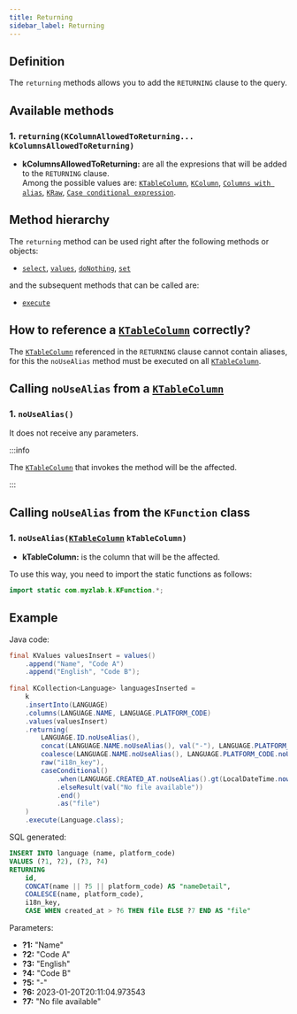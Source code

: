 ```yaml
---
title: Returning
sidebar_label: Returning
---
```


## Definition

The `returning` methods allows you to add the `RETURNING` clause to the query.

## Available methods

### 1. `returning(KColumnAllowedToReturning... kColumnsAllowedToReturning)`

- **kColumnsAllowedToReturning:** are all the expresions that will be added to the `RETURNING` clause.  
Among the possible values are: [`KTableColumn`](/docs/misc/select-list-values#1-ktablecolumn), [`KColumn`](/docs/misc/select-list-values#2-kcolumn), [`Columns with alias`](/docs/misc/select-list-values#6-columns-with-alias), [`KRaw`](/docs/misc/select-list-values#7-kraw), [`Case conditional expression`](/docs/misc/select-list-values#8-case-conditional-expression).

## Method hierarchy

The `returning` method can be used right after the following methods or objects:

- [`select`](/docs/insert-statement/select/), [`values`](/docs/insert-statement/values/), [`doNothing`](/docs/insert-statement/on-conflict/#1-do-nothing), [`set`](/docs/insert-statement/on-conflict/#4-target-columns---do-update)

and the subsequent methods that can be called are:

- [`execute`](/docs/select-statement/select/)

## How to reference a [`KTableColumn`](/docs/misc/select-list-values#1-ktablecolumn) correctly?

The [`KTableColumn`](/docs/misc/select-list-values#1-ktablecolumn) referenced in the `RETURNING` clause cannot contain aliases, for this the `noUseAlias` method must be executed on all [`KTableColumn`](/docs/misc/select-list-values#1-ktablecolumn).

## Calling `noUseAlias` from a [`KTableColumn`](/docs/misc/select-list-values#1-ktablecolumn)

### 1. `noUseAlias()`

It does not receive any parameters.

:::info

The [`KTableColumn`](/docs/misc/select-list-values#1-ktablecolumn) that invokes the method will be the affected.

:::

## Calling `noUseAlias` from the `KFunction` class

### 1. `noUseAlias(`[`KTableColumn`](/docs/misc/select-list-values#1-ktablecolumn) `kTableColumn)`

- **kTableColumn:** is the column that will be the affected.

To use this way, you need to import the static functions as follows:

```java
import static com.myzlab.k.KFunction.*;
```

## Example

Java code:

```java
final KValues valuesInsert = values()
    .append("Name", "Code A")
    .append("English", "Code B");
            
final KCollection<Language> languagesInserted = 
    k
    .insertInto(LANGUAGE)
    .columns(LANGUAGE.NAME, LANGUAGE.PLATFORM_CODE)
    .values(valuesInsert)
    .returning(
        LANGUAGE.ID.noUseAlias(),
        concat(LANGUAGE.NAME.noUseAlias(), val("-"), LANGUAGE.PLATFORM_CODE.noUseAlias()).as("nameDetail"),
        coalesce(LANGUAGE.NAME.noUseAlias(), LANGUAGE.PLATFORM_CODE.noUseAlias()),
        raw("i18n_key"),
        caseConditional()
            .when(LANGUAGE.CREATED_AT.noUseAlias().gt(LocalDateTime.now().minusDays(7))).then(LANGUAGE.FILE.noUseAlias())
            .elseResult(val("No file available"))
            .end()
            .as("file")
    )
    .execute(Language.class);
```

SQL generated:

```sql
INSERT INTO language (name, platform_code)
VALUES (?1, ?2), (?3, ?4)
RETURNING
    id,
    CONCAT(name || ?5 || platform_code) AS "nameDetail",
    COALESCE(name, platform_code),
    i18n_key,
    CASE WHEN created_at > ?6 THEN file ELSE ?7 END AS "file"
```

Parameters:

- **?1:** "Name"
- **?2:** "Code A"
- **?3:** "English"
- **?4:** "Code B"
- **?5:** "-"
- **?6:** 2023-01-20T20:11:04.973543
- **?7:** "No file available"